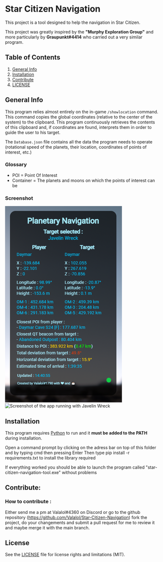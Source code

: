 # Star Citizen Navigation

This project is a tool designed to help the navigation in Star Citizen.

This project was greatly inspired by the **"Murphy Exploration Group"** and more particularly by **Graupunkt#4414** who carried out a very similar program.


## Table of Contents
1. [General Info](#general-info)
2. [Installation](#installation)
3. [Contribute](#contribute)
4. [LICENSE](#license)


## General Info
This program relies almost entirely on the in-game `/showlocation` command. This command copies the global coordinates (relative to the center of the system) to the clipboard. This program continuously retrieves the contents of this clipboard and, if coordinates are found, interprets them in order to guide the user to his target.

The `Database.json` file contains all the data the program needs to operate (rotational speed of the planets, their location, coordinates of points of interest, etc.)

### Glossary 
- POI = Point Of Interest
- Container = The planets and moons on which the points of interest can be

### Screenshot
![Screenshot of the main window](Images/Screenshot_1.png)
![Screenshot of the app running with Javelin Wreck](Images/Screenshot_2.png)



## Installation

This program requires [Python](https://www.python.org/downloads/) to run and it **must be added to the PATH** during installation.

Open a command prompt by clicking on the adress bar on top of this folder and by typing cmd then pressing Enter
Then type pip install -r requirements.txt to install the library required

If everything worked you should be able to launch the program called "star-citizen-navigation-tool.exe" without problems



## Contribute:
### How to contribute :

Either send me a pm at Valalol#4360 on Discord or go to the github repository (https://github.com/Valalol/Star-Citizen-Navigation) fork the project, do your changements and submit a pull request for me to review it and maybe merge it with the main branch. 


## License

See the [LICENSE](LICENSE.md) file for license rights and limitations (MIT).

